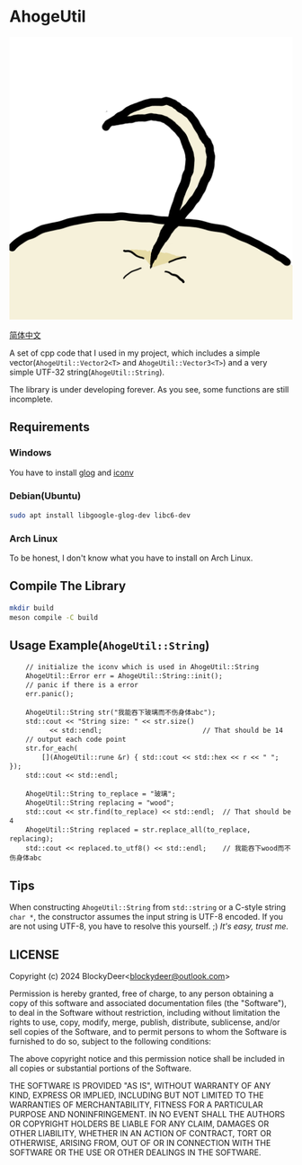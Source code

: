 # AhogeUtil

![Logo](./doc/ahoge_logo.png)

[简体中文](./README_zh_cn.md)

A set of cpp code that I used in my project, which includes a simple vector(`AhogeUtil::Vector2<T>` and `AhogeUtil::Vector3<T>`) and a very simple UTF-32 string(`AhogeUtil::String`).

The library is under developing forever. As you see, some functions are still incomplete.

## Requirements

### Windows

You have to install [glog](https://github.com/google/glog) and [iconv](https://www.gnu.org/software/libiconv/)

### Debian(Ubuntu)

```bash
sudo apt install libgoogle-glog-dev libc6-dev
```

### Arch Linux

To be honest, I don't know what you have to install on Arch Linux.

## Compile The Library

```bash
mkdir build
meson compile -C build
```

## Usage Example(`AhogeUtil::String`)

```
	// initialize the iconv which is used in AhogeUtil::String
	AhogeUtil::Error err = AhogeUtil::String::init();
	// panic if there is a error
	err.panic();

	AhogeUtil::String str("我能吞下玻璃而不伤身体abc");
	std::cout << "String size: " << str.size()
		  << std::endl;	                        // That should be 14
	// output each code point
	str.for_each(
		[](AhogeUtil::rune &r) { std::cout << std::hex << r << " "; });
	std::cout << std::endl;

	AhogeUtil::String to_replace = "玻璃";
	AhogeUtil::String replacing = "wood";
	std::cout << str.find(to_replace) << std::endl;  // That should be 4
	AhogeUtil::String replaced = str.replace_all(to_replace, replacing);
	std::cout << replaced.to_utf8() << std::endl;    // 我能吞下wood而不伤身体abc
```

## Tips

When constructing `AhogeUtil::String` from `std::string` or a C-style string `char *`, the constructor assumes the input string is UTF-8 encoded. If you are not using UTF-8, you have to resolve this yourself. ;) *It's easy, trust me.*

## LICENSE

Copyright (c) 2024 BlockyDeer\<blockydeer@outlook.com\>

Permission is hereby granted, free of charge, to any person obtaining a copy
of this software and associated documentation files (the "Software"), to deal
in the Software without restriction, including without limitation the rights
to use, copy, modify, merge, publish, distribute, sublicense, and/or sell
copies of the Software, and to permit persons to whom the Software is
furnished to do so, subject to the following conditions:

The above copyright notice and this permission notice shall be included in all
copies or substantial portions of the Software.

THE SOFTWARE IS PROVIDED "AS IS", WITHOUT WARRANTY OF ANY KIND, EXPRESS OR
IMPLIED, INCLUDING BUT NOT LIMITED TO THE WARRANTIES OF MERCHANTABILITY,
FITNESS FOR A PARTICULAR PURPOSE AND NONINFRINGEMENT. IN NO EVENT SHALL THE
AUTHORS OR COPYRIGHT HOLDERS BE LIABLE FOR ANY CLAIM, DAMAGES OR OTHER
LIABILITY, WHETHER IN AN ACTION OF CONTRACT, TORT OR OTHERWISE, ARISING FROM,
OUT OF OR IN CONNECTION WITH THE SOFTWARE OR THE USE OR OTHER DEALINGS IN THE
SOFTWARE.
